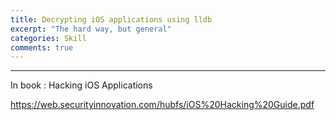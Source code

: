 ```yaml
---
title: Decrypting iOS applications using lldb
excerpt: "The hard way, but general"
categories: Skill
comments: true
---
```

 


---

In book : Hacking iOS Applications

https://web.securityinnovation.com/hubfs/iOS%20Hacking%20Guide.pdf

